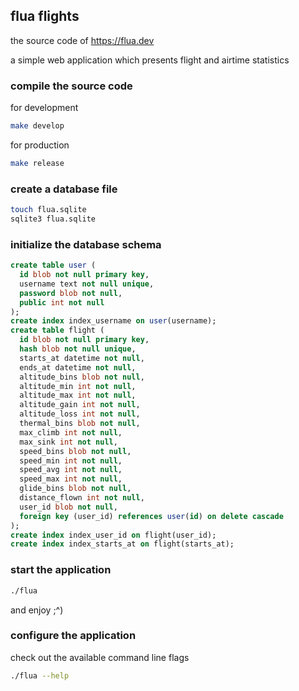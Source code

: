 ## flua flights

the source code of https://flua.dev

a simple web application which presents flight and airtime statistics

### compile the source code

for development

```sh
make develop
```

for production

```sh
make release
```

### create a database file

```sh
touch flua.sqlite
sqlite3 flua.sqlite
```

### initialize the database schema

```sql
create table user (
  id blob not null primary key,
  username text not null unique,
  password blob not null,
  public int not null
);
create index index_username on user(username);
create table flight (
  id blob not null primary key,
  hash blob not null unique,
  starts_at datetime not null,
  ends_at datetime not null,
  altitude_bins blob not null,
  altitude_min int not null,
  altitude_max int not null,
  altitude_gain int not null,
  altitude_loss int not null,
  thermal_bins blob not null,
  max_climb int not null,
  max_sink int not null,
  speed_bins blob not null,
  speed_min int not null,
  speed_avg int not null,
  speed_max int not null,
  glide_bins blob not null,
  distance_flown int not null,
  user_id blob not null,
  foreign key (user_id) references user(id) on delete cascade
);
create index index_user_id on flight(user_id);
create index index_starts_at on flight(starts_at);
```

### start the application

```sh
./flua
```

and enjoy ;^)

### configure the application

check out the available command line flags

```sh
./flua --help
```
